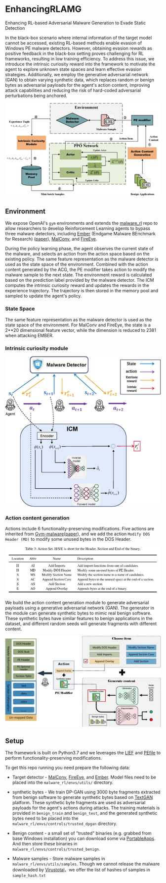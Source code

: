 # EnhancingRLAMG
Enhancing RL-based Adversarial Malware Generation to Evade Static Detection

In the black-box scenario where internal information of the target model cannot be accessed, existing RL-based methods enable evasion of Windows PE malware detectors. However, obtaining evasion rewards as positive feedback in the black-box setting proves challenging for RL frameworks, resulting in low training efficiency. To address this issue, we introduce the intrinsic curiosity reward into the framework to motivate the agent to explore unknown state spaces and learn effective evasion strategies. Additionally, we employ the generative adversarial network (GAN) to obtain varying synthetic data, which replaces random or benign bytes as adversarial payloads for the agent's action content, improving attack capabilities and reducing the risk of hard-coded adversarial perturbations being anchored.

 ![image](framework.jpg)
 
## Environment
We expose OpenAI's `gym` environments and extends the [malware_rl](https://github.com/bfilar/malware_rl) repo to allow researchers to develop Reinforcement Learning agents to bypass three malware detectors, including [Ember](https://github.com/endgameinc/ember) (Endgame Malware BEnchmark for Research) ([paper](https://arxiv.org/abs/1804.04637)), [MalConv](https://arxiv.org/abs/1710.09435), and [FireEye](https://arxiv.org/abs/1903.04717). 

During the policy learning phase, the agent observes the current state of the malware, and selects an action from the action space based on the existing policy. The same feature representation as the malware detector is used as the state space of the environment. Combined with the action content generated by the ACG, the PE modifier takes action to modify the malware sample to the next state. The environment reward is calculated based on the prediction label provided by the malware detector. The ICM computes the intrinsic curiosity reward and updates the rewards in the experience trajectory. The trajectory is then stored in the memory pool and sampled to update the agent's policy.
 
### State Space
The same feature representation as the malware detector is used as the state space of the environment. For MalConv and FireEye, the state is a 2**20 dimensional feature vector, while the dimension is reduced to 2381 when attacking EMBER.

### Intrinsic curiosity module

 ![image](icm.jpg)
 
### Action content generation
Actions include 6 functionality-preserving modifications. Five actions are inherited from [Gym-malware](https://github.com/endgameinc/gym-malware)([paper](https://arxiv.org/abs/1801.08917)), and we add the action `Modify DOS Header (MD)` to modify some unused bytes in the DOS Header.

![image](actionset.JPG)

We build the action content generation module to generate adversarial payloads using a generative adversarial network (GAN). The generator in the module can generate synthetic bytes to mimic real benign software. These synthetic bytes have similar features to benign applications in the dataset, and different random seeds will generate fragments with different content.

![image](acg.jpg)


## Setup
The framework is built on Python3.7 and we leverages the [LIEF](https://github.com/lief-project/LIEF) and [PEfile](https://github.com/erocarrera/pefile) to perform functionality-preserving modifications.

To get this repo running you need prepare the following data:

- Target detector - [MalConv](https://github.com/PowerLZY/MalConv-Pytorch), [FireEye](https://github.com/UCdasec/MultiEvasion/blob/main/src/model.py), and [Ember](https://github.com/Azure/2020-machine-learning-security-evasion-competition/blob/master/defender/defender/models/ember_model.txt.gz). Model files need to be placed into the `malware_rl/envs/utils/` directory.

- synthetic bytes - We train DP-GAN using 3000 byte fragments extracted from benign software to generate synthetic bytes based on [TextGAN](https://github.com/williamSYSU/TextGAN-PyTorch) platform. These synthetic byte fragments are used as adversarial payloads for the agent's actions during attacks. The training materials is provided in `benign_train` and `benign_test`, and the generated synthetic bytes need to be placed into the `malware_rl/envs/controls/trusted_dpgan` directory.
  
- Benign content - a small set of "trusted" binaries (e.g. grabbed from base Windows installation) you can download some via [PortableApps](https://portableapps.com). And then store these binaries in `malware_rl/envs/controls/trusted_benign`.

- Malware samples - Store malware samples in `malware_rl/envs/utils/samples`. Though we cannot release the malware downloaded by [Virustotal](https://www.virustotal.com/)，we offer the list of hashes of samples in `sample_hash.txt`
